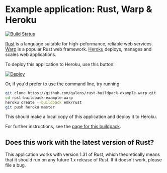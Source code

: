 # Example application: Rust, Warp & Heroku

[![Build Status](https://travis-ci.org/qalens/rust-buildpack-example-warp.svg?branch=master)](https://travis-ci.org/qalens/rust-buildpack-example-warp)

[Rust][] is a language suitable for high-peformance, reliable web services. [Warp][] is a popular Rust web framework. [Heroku][] deploys, manages and scales web applications.

[Rust]: https://www.rust-lang.org/
[Warp]: https://docs.rs/warp
[Heroku]: https://www.heroku.com/

To deploy this application to Heroku, use this button:

[![Deploy](https://www.herokucdn.com/deploy/button.svg)](https://heroku.com/deploy)

Or, if you'd prefer to use the command line, try running:

``` sh
git clone https://github.com/qalens/rust-buildpack-example-warp.git
cd rust-buildpack-example-warp
heroku create --buildpack emk/rust
git push heroku master
```

This should make a local copy of this application and deploy it to Heroku.

For further instructions, see the [page for this buildpack][buildpack].

[buildpack]: https://github.com/emk/heroku-buildpack-rust

## Does this work with the latest version of Rust?

This application works with version 1.31 of Rust, which theoretically means
that it should run on any future 1.x release of Rust. If it doesn't work,
please file a bug.